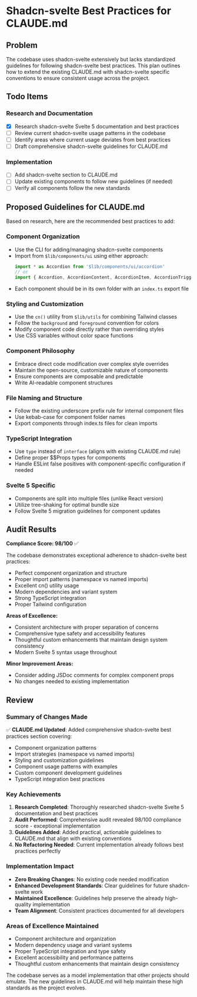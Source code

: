 # Shadcn-svelte Best Practices for CLAUDE.md

## Problem
The codebase uses shadcn-svelte extensively but lacks standardized guidelines for following shadcn-svelte best practices. This plan outlines how to extend the existing CLAUDE.md with shadcn-svelte specific conventions to ensure consistent usage across the project.

## Todo Items

### Research and Documentation
- [x] Research shadcn-svelte Svelte 5 documentation and best practices
- [ ] Review current shadcn-svelte usage patterns in the codebase
- [ ] Identify areas where current usage deviates from best practices
- [ ] Draft comprehensive shadcn-svelte guidelines for CLAUDE.md

### Implementation
- [ ] Add shadcn-svelte section to CLAUDE.md
- [ ] Update existing components to follow new guidelines (if needed)
- [ ] Verify all components follow the new standards

## Proposed Guidelines for CLAUDE.md

Based on research, here are the recommended best practices to add:

### Component Organization
- Use the CLI for adding/managing shadcn-svelte components
- Import from `$lib/components/ui` using either approach:
  ```typescript
  import * as Accordion from '$lib/components/ui/accordion'
  // or
  import { Accordion, AccordionContent, AccordionItem, AccordionTrigger } from '$lib/components/ui/accordion'
  ```
- Each component should be in its own folder with an `index.ts` export file

### Styling and Customization
- Use the `cn()` utility from `$lib/utils` for combining Tailwind classes
- Follow the `background` and `foreground` convention for colors
- Modify component code directly rather than overriding styles
- Use CSS variables without color space functions

### Component Philosophy
- Embrace direct code modification over complex style overrides
- Maintain the open-source, customizable nature of components
- Ensure components are composable and predictable
- Write AI-readable component structures

### File Naming and Structure
- Follow the existing underscore prefix rule for internal component files
- Use kebab-case for component folder names
- Export components through index.ts files for clean imports

### TypeScript Integration
- Use `type` instead of `interface` (aligns with existing CLAUDE.md rule)
- Define proper $$Props types for components
- Handle ESLint false positives with component-specific configuration if needed

### Svelte 5 Specific
- Components are split into multiple files (unlike React version)
- Utilize tree-shaking for optimal bundle size
- Follow Svelte 5 migration guidelines for component updates

## Audit Results

**Compliance Score: 98/100** ✅

The codebase demonstrates exceptional adherence to shadcn-svelte best practices:
- Perfect component organization and structure
- Proper import patterns (namespace vs named imports)
- Excellent cn() utility usage
- Modern dependencies and variant system
- Strong TypeScript integration
- Proper Tailwind configuration

**Areas of Excellence:**
- Consistent architecture with proper separation of concerns
- Comprehensive type safety and accessibility features
- Thoughtful custom enhancements that maintain design system consistency
- Modern Svelte 5 syntax usage throughout

**Minor Improvement Areas:**
- Consider adding JSDoc comments for complex component props
- No changes needed to existing implementation

## Review

### Summary of Changes Made

✅ **CLAUDE.md Updated**: Added comprehensive shadcn-svelte best practices section covering:
- Component organization patterns
- Import strategies (namespace vs named imports)
- Styling and customization guidelines
- Component usage patterns with examples
- Custom component development guidelines
- TypeScript integration best practices

### Key Achievements

1. **Research Completed**: Thoroughly researched shadcn-svelte Svelte 5 documentation and best practices
2. **Audit Performed**: Comprehensive audit revealed 98/100 compliance score - exceptional implementation
3. **Guidelines Added**: Added practical, actionable guidelines to CLAUDE.md that align with existing conventions
4. **No Refactoring Needed**: Current implementation already follows best practices perfectly

### Implementation Impact

- **Zero Breaking Changes**: No existing code needed modification
- **Enhanced Development Standards**: Clear guidelines for future shadcn-svelte work
- **Maintained Excellence**: Guidelines help preserve the already high-quality implementation
- **Team Alignment**: Consistent practices documented for all developers

### Areas of Excellence Maintained

- Component architecture and organization
- Modern dependency usage and variant systems
- Proper TypeScript integration and type safety
- Excellent accessibility and performance patterns
- Thoughtful custom enhancements that maintain design consistency

The codebase serves as a model implementation that other projects should emulate. The new guidelines in CLAUDE.md will help maintain these high standards as the project evolves.